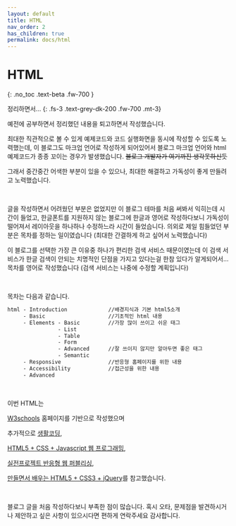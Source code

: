 ```yaml
---
layout: default
title: HTML
nav_order: 2
has_children: true
permalink: docs/html
---
```


# HTML
{: .no_toc .text-beta .fw-700 }

정리하면서...
{: .fs-3 .text-grey-dk-200 .fw-700 .mt-3}

예전에 공부하면서 정리했던 내용을 퇴고하면서 작성했습니다.

최대한 직관적으로 볼 수 있게 예제코드와 코드 실행화면을 동시에 작성할 수 있도록 노력했는데, 이 블로그도 마크업 언어로 작성하게 되어있어서 블로그 마크업 언어와 html 예제코드가 종종 꼬이는 경우가 발생했습니다. ~~블로그 개발자가 여기까진 생각못하신듯~~

그래서 중간중간 어색한 부분이 있을 수 있으나, 최대한 해결하고 가독성이 좋게 만들려고 노력했습니다.

<br>

글을 작성하면서 어려웠던 부분은 없었지만 이 블로그 테마를 처음 써봐서 익히는데 시간이 들었고, 한글폰트를 지원하지 않는 블로그에 한글과 영어로 작성하다보니 가독성이 떨어져서 레이아웃을 하나하나 수정하느라 시간이 들었습니다. 의외로 제일 힘들었던 부분은 목차를 정하는 일이였습니다 (최대한 간결하게 하고 싶어서 노력했습니다)

이 블로그를 선택한 가장 큰 이유중 하나가 편리한 검색 서비스 때문이였는데 이 검색 서비스가 한글 검색이 안되는 치명적인 단점을 가지고 있다는걸 한참 있다가 알게되어서... 목차를 영어로 작성했습니다 (검색 서비스는 나중에 수정할 계획입니다)

<br>

목차는 다음과 같습니다.

```html
html - Introduction             //배경지식과 기본 html5소개
     - Basic                    //기초적인 html 내용
     - Elements - Basic         //가장 많이 쓰이고 쉬운 태그
                - List          
                - Table         
                - Form
                - Advanced      //잘 쓰이지 않지만 알아두면 좋은 태그
                - Semantic      
     - Responsive               //반응형 홈페이지를 위한 내용
     - Accessibility            //접근성을 위한 내용
     - Advanced
```

<br>

이번 HTML는

[W3schools](https://www.w3schools.com/) 홈페이지를 기반으로 작성했으며

추가적으로 [생활코딩](https://opentutorials.org/course/3),

[HTML5 + CSS + Javascript 웹 프로그래밍](http://www.webprogramming.co.kr/),

[실전프로젝트 반응형 웹 퍼블리싱](https://book.naver.com/bookdb/book_detail.nhn?bid=7059258), 

[만들면서 배우는 HTML5 + CSS3 + jQuery](https://book.naver.com/bookdb/book_detail.nhn?bid=6837215)를 참고했습니다.

<br>

블로그 글을 처음 작성하다보니 부족한 점이 많습니다. 혹시 오타, 문제점을 발견하시거나 제안하고 싶은 사항이 있으시다면 편하게 연락주세요 감사합니다.

